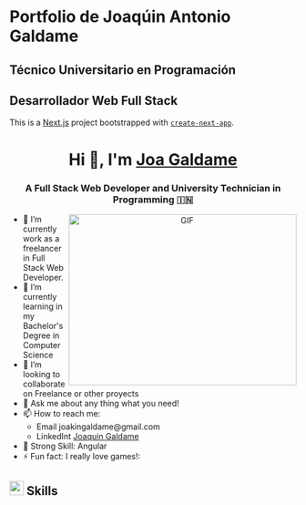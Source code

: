 # Portfolio de Joaqúin Antonio Galdame
## Técnico Universitario en Programación
## Desarrollador Web Full Stack
This is a [Next.js](https://nextjs.org) project bootstrapped with [`create-next-app`](https://nextjs.org/docs/app/api-reference/cli/create-next-app).


<h1 align="center">Hi 👋, I'm <a href="https://www.linkedin.com/in/joaqu%C3%ADn-galdame-375897130/" target="blank">
Joa Galdame</a></h1>
<h3 align="center">A Full Stack Web Developer and University Technician in Programming &#127470;&#127475</h3>

<a target="_blank" align="center">
  <img align="right" top="500" height="300" width="400" alt="GIF" src="https://media4.giphy.com/media/v1.Y2lkPTc5MGI3NjExdHI4MTU5czV0bDN2bjJqeXVrMGFrdWJsc3pnZ3NuZ3Q1N3VrazBkMCZlcD12MV9pbnRlcm5hbF9naWZfYnlfaWQmY3Q9Zw/78XCFBGOlS6keY1Bil/giphy.gif">
</a>

<p>
  <ul>
    <li>🔭 I’m currently work as a freelancer in Full Stack Web Developer.</li>
    <li>🌱 I’m currently learning in my Bachelor's Degree in Computer Science</li>
    <li>👯 I’m looking to collaborate on Freelance or other proyects</li>
    <li>💬 Ask me about any thing what you need! </li>
    <li>📫 How to reach me:
        <ul>
          <li>Email joakingaldame@gmail.com</li>
          <li>LinkedInt <a href="https://www.linkedin.com/in/joaqu%C3%ADn-galdame-375897130/" target="blank">Joaquin Galdame</a></li>
        </ul>
    </li>
    <li>💪 Strong Skill: Angular</li>
    <li>⚡ Fun fact: I really love games!:</li>
  </ul>
</p>


## <img src="https://media2.giphy.com/media/QssGEmpkyEOhBCb7e1/giphy.gif?cid=ecf05e47a0n3gi1bfqntqmob8g9aid1oyj2wr3ds3mg700bl&rid=giphy.gif" width ="25"><b> Skills</b>
<br>